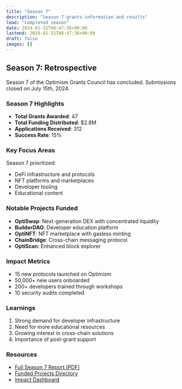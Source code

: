 ```yaml
---
title: "Season 7"
description: "Season 7 grants information and results"
lead: "Completed season"
date: 2024-01-31T08:47:36+00:00
lastmod: 2024-01-31T08:47:36+00:00
draft: false
images: []
---
```


## Season 7: Retrospective

Season 7 of the Optimism Grants Council has concluded. Submissions closed on July 15th, 2024.

### Season 7 Highlights

- **Total Grants Awarded**: 47
- **Total Funding Distributed**: $2.8M
- **Applications Received**: 312
- **Success Rate**: 15%

### Key Focus Areas

Season 7 prioritized:
- DeFi infrastructure and protocols
- NFT platforms and marketplaces
- Developer tooling
- Educational content

### Notable Projects Funded

- **OptiSwap**: Next-generation DEX with concentrated liquidity
- **BuilderDAO**: Developer education platform
- **OptiNFT**: NFT marketplace with gasless minting
- **ChainBridge**: Cross-chain messaging protocol
- **OptiScan**: Enhanced block explorer

### Impact Metrics

- 15 new protocols launched on Optimism
- 50,000+ new users onboarded
- 200+ developers trained through workshops
- 10 security audits completed

### Learnings

1. Strong demand for developer infrastructure
2. Need for more educational resources
3. Growing interest in cross-chain solutions
4. Importance of post-grant support

### Resources

- [Full Season 7 Report (PDF)](#)
- [Funded Projects Directory](/seasons/archive/season-7-projects/)
- [Impact Dashboard](#)
